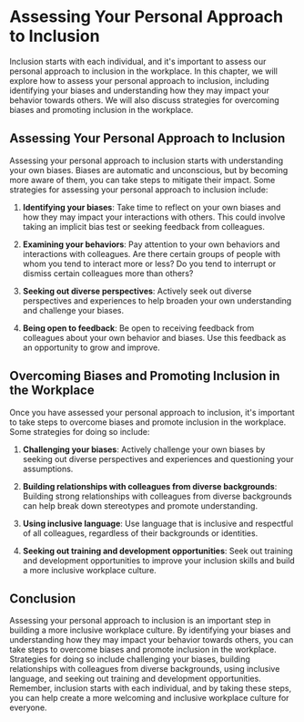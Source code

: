 Assessing Your Personal Approach to Inclusion
============================================================================

Inclusion starts with each individual, and it's important to assess our personal approach to inclusion in the workplace. In this chapter, we will explore how to assess your personal approach to inclusion, including identifying your biases and understanding how they may impact your behavior towards others. We will also discuss strategies for overcoming biases and promoting inclusion in the workplace.

Assessing Your Personal Approach to Inclusion
---------------------------------------------

Assessing your personal approach to inclusion starts with understanding your own biases. Biases are automatic and unconscious, but by becoming more aware of them, you can take steps to mitigate their impact. Some strategies for assessing your personal approach to inclusion include:

1. **Identifying your biases**: Take time to reflect on your own biases and how they may impact your interactions with others. This could involve taking an implicit bias test or seeking feedback from colleagues.

2. **Examining your behaviors**: Pay attention to your own behaviors and interactions with colleagues. Are there certain groups of people with whom you tend to interact more or less? Do you tend to interrupt or dismiss certain colleagues more than others?

3. **Seeking out diverse perspectives**: Actively seek out diverse perspectives and experiences to help broaden your own understanding and challenge your biases.

4. **Being open to feedback**: Be open to receiving feedback from colleagues about your own behavior and biases. Use this feedback as an opportunity to grow and improve.

Overcoming Biases and Promoting Inclusion in the Workplace
----------------------------------------------------------

Once you have assessed your personal approach to inclusion, it's important to take steps to overcome biases and promote inclusion in the workplace. Some strategies for doing so include:

1. **Challenging your biases**: Actively challenge your own biases by seeking out diverse perspectives and experiences and questioning your assumptions.

2. **Building relationships with colleagues from diverse backgrounds**: Building strong relationships with colleagues from diverse backgrounds can help break down stereotypes and promote understanding.

3. **Using inclusive language**: Use language that is inclusive and respectful of all colleagues, regardless of their backgrounds or identities.

4. **Seeking out training and development opportunities**: Seek out training and development opportunities to improve your inclusion skills and build a more inclusive workplace culture.

Conclusion
----------

Assessing your personal approach to inclusion is an important step in building a more inclusive workplace culture. By identifying your biases and understanding how they may impact your behavior towards others, you can take steps to overcome biases and promote inclusion in the workplace. Strategies for doing so include challenging your biases, building relationships with colleagues from diverse backgrounds, using inclusive language, and seeking out training and development opportunities. Remember, inclusion starts with each individual, and by taking these steps, you can help create a more welcoming and inclusive workplace culture for everyone.
